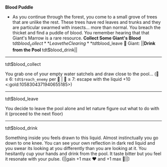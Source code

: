 **__Blood Puddle__**
- As you continue through the forest, you come to a small grove of trees that are unlike the rest. These trees have red leaves and trunks and they are particular swarmed with insects... more than normal. You breach the thicket and find a puddle of blood. You remember hearing that that Giant's Marrow is a rare resource.
**Collect Some Giant's Blood** tdt$blood_collect
**Leave the Clearing** tdt$blood_leave
🦷 Giant: ||**Drink from the Pool** tdt$blood_drink||

-------------
tdt$blood_collect

You grab one of your empty water satchels and draw close to the pool... (🎲 ≤ 6:  `tdt$reach_enemy` per 👥 | 🎲 ≥ 7: escape with the liquid +10 <:gold:1058304371940655185>)

-------------
tdt$blood_leave

You decide to leave the pool alone and let nature figure out what to do with it (proceed to the next floor)

-------------
tdt$blood_drink

Something inside you feels drawn to this liquid. Almost instinctually you go down to one knee. You can see your own reflection in dark red liquid and you swear its looking at you differently than you are looking at it. You hesitantly cup your hands and drink from the pool. It taste bitter but you feel it resonate with your pulse. (||gain +1 max :heart: and +1 max :large_blue_diamond:||)
